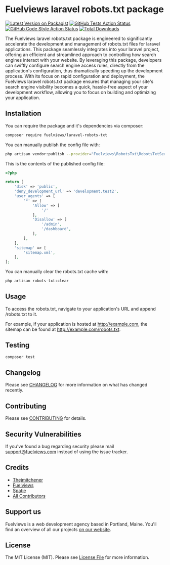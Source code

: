 # Fuelviews laravel robots.txt package

[![Latest Version on Packagist](https://img.shields.io/packagist/v/fuelviews/laravel-robots-txt.svg?style=flat-square)](https://packagist.org/packages/fuelviews/laravel-robots-txt)
[![GitHub Tests Action Status](https://img.shields.io/github/actions/workflow/status/fuelviews/laravel-robots-txt/run-tests.yml?branch=main&label=tests&style=flat-square)](https://github.com/fuelviews/laravel-robots-txt/actions?query=workflow%3Arun-tests+branch%3Amain)
[![GitHub Code Style Action Status](https://img.shields.io/github/actions/workflow/status/fuelviews/laravel-robots-txt/fix-php-code-style-issues.yml?branch=main&label=code%20style&style=flat-square)](https://github.com/fuelviews/laravel-robots-txt/actions?query=workflow%3A"Fix+PHP+code+style+issues"+branch%3Amain)
[![Total Downloads](https://img.shields.io/packagist/dt/fuelviews/laravel-robots-txt.svg?style=flat-square)](https://packagist.org/packages/fuelviews/laravel-robots-txt)

The Fuelviews laravel robots.txt package is engineered to significantly accelerate the development and management of robots.txt files for laravel applications. This package seamlessly integrates into your laravel project, offering an efficient and streamlined approach to controlling how search engines interact with your website. By leveraging this package, developers can swiftly configure search engine access rules, directly from the application's configuration, thus dramatically speeding up the development process. With its focus on rapid configuration and deployment, the Fuelviews laravel robots.txt package ensures that managing your site's search engine visibility becomes a quick, hassle-free aspect of your development workflow, allowing you to focus on building and optimizing your application.

## Installation

You can require the package and it's dependencies via composer:

```bash
composer require fuelviews/laravel-robots-txt
```
You can manually publish the config file with:

```bash
php artisan vendor:publish --provider="Fuelviews\RobotsTxt\RobotsTxtServiceProvider" --tag="robots-txt-config"
```
This is the contents of the published config file:

```php
<?php

return [
    'disk' => 'public',
    'deny_development_url' => 'development.test2',
    'user_agents' => [
        '*' => [
            'Allow' => [
                '/'
            ],
            'Disallow' => [
                '/admin',
                '/dashboard',
            ],
        ],
    ],
    'sitemap' => [
        'sitemap.xml',
    ],
];
```

You can manually clear the robots.txt cache with:

```bash
php artisan robots-txt:clear
```

## Usage

To access the robots.txt, navigate to your application's URL and append /robots.txt to it.

For example, if your application is hosted at http://example.com, the sitemap can be found at http://example.com/robots.txt.
## Testing

```bash
composer test
```

## Changelog

Please see [CHANGELOG](CHANGELOG.md) for more information on what has changed recently.

## Contributing

Please see [CONTRIBUTING](https://github.com/fuelviews/.github/blob/main/CONTRIBUTING.md) for details.

## Security Vulnerabilities

If you've found a bug regarding security please mail [support@fuelviews.com](mailto:support@fuelviews.com) instead of using the issue tracker.

## Credits

- [Thejmitchener](https://github.com/thejmitchener)
- [Fuelviews](https://github.com/fuelviews)
- [Spatie](https://github.com/spatie)
- [All Contributors](../../contributors)

## Support us

Fuelviews is a web development agency based in Portland, Maine. You'll find an overview of all our projects [on our website](https://fuelviews.com).

## License

The MIT License (MIT). Please see [License File](LICENSE.md) for more information.
